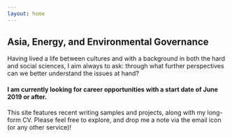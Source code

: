 ```yaml
---
layout: home
---
```

## Asia, Energy, and Environmental Governance

Having lived a life between cultures and with a background in both the hard and social sciences, I aim always to ask: through what further perspectives can we better understand the issues at hand?

#### I am currently looking for career opportunities with a start date of June 2019 or after.

This site features recent writing samples and projects, along with my long-form CV. Please feel free to explore, and drop me a note via the email icon (or any other service)!
